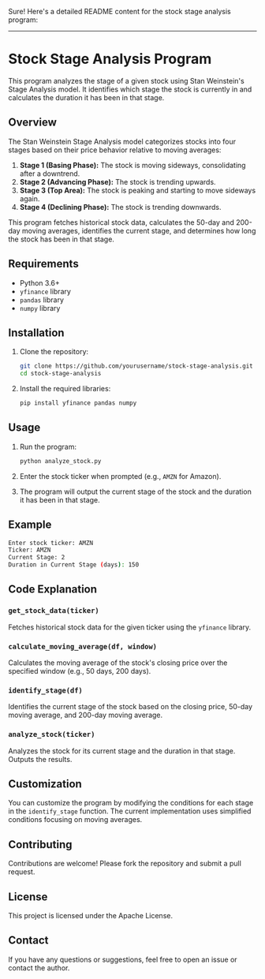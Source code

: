 Sure! Here's a detailed README content for the stock stage analysis program:

---

# Stock Stage Analysis Program

This program analyzes the stage of a given stock using Stan Weinstein's Stage Analysis model. It identifies which stage the stock is currently in and calculates the duration it has been in that stage.

## Overview

The Stan Weinstein Stage Analysis model categorizes stocks into four stages based on their price behavior relative to moving averages:

1. **Stage 1 (Basing Phase):** The stock is moving sideways, consolidating after a downtrend.
2. **Stage 2 (Advancing Phase):** The stock is trending upwards.
3. **Stage 3 (Top Area):** The stock is peaking and starting to move sideways again.
4. **Stage 4 (Declining Phase):** The stock is trending downwards.

This program fetches historical stock data, calculates the 50-day and 200-day moving averages, identifies the current stage, and determines how long the stock has been in that stage.

## Requirements

- Python 3.6+
- `yfinance` library
- `pandas` library
- `numpy` library

## Installation

1. Clone the repository:
   ```bash
   git clone https://github.com/yourusername/stock-stage-analysis.git
   cd stock-stage-analysis
   ```

2. Install the required libraries:
   ```bash
   pip install yfinance pandas numpy
   ```

## Usage

1. Run the program:
   ```bash
   python analyze_stock.py
   ```

2. Enter the stock ticker when prompted (e.g., `AMZN` for Amazon).

3. The program will output the current stage of the stock and the duration it has been in that stage.

## Example

```bash
Enter stock ticker: AMZN
Ticker: AMZN
Current Stage: 2
Duration in Current Stage (days): 150
```

## Code Explanation

### `get_stock_data(ticker)`

Fetches historical stock data for the given ticker using the `yfinance` library.

### `calculate_moving_average(df, window)`

Calculates the moving average of the stock's closing price over the specified window (e.g., 50 days, 200 days).

### `identify_stage(df)`

Identifies the current stage of the stock based on the closing price, 50-day moving average, and 200-day moving average.

### `analyze_stock(ticker)`

Analyzes the stock for its current stage and the duration in that stage. Outputs the results.

## Customization

You can customize the program by modifying the conditions for each stage in the `identify_stage` function. The current implementation uses simplified conditions focusing on moving averages.

## Contributing

Contributions are welcome! Please fork the repository and submit a pull request.

## License

This project is licensed under the Apache License. 

## Contact

If you have any questions or suggestions, feel free to open an issue or contact the author.
